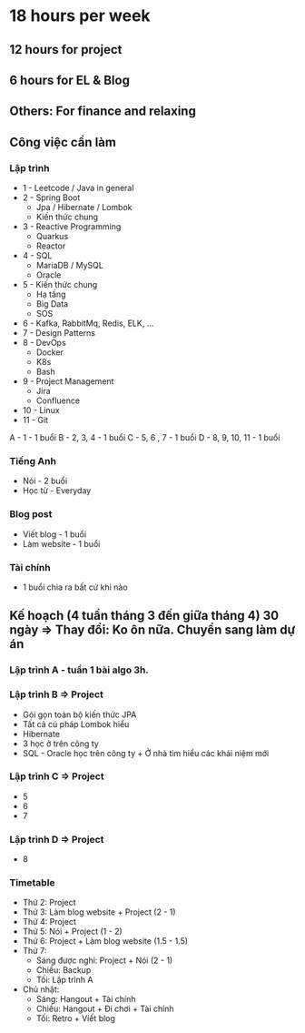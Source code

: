 
# 18 hours per week
## 12 hours for project
## 6 hours for EL & Blog
## Others: For finance and relaxing
## Công việc cần làm
### Lập trình
- 1 - Leetcode / Java in general 
- 2 - Spring Boot 
	- Jpa / Hibernate / Lombok
	- Kiến thức chung
- 3 - Reactive Programming
	- Quarkus
	- Reactor
- 4 - SQL
	- MariaDB / MySQL
	- Oracle
- 5 - Kiến thức chung
	- Hạ tầng
	- Big Data
	- SOS
- 6 - Kafka, RabbitMq, Redis, ELK, ... 
- 7 - Design Patterns
- 8 - DevOps
	- Docker
	- K8s
	- Bash
- 9 - Project Management
	- Jira
	- Confluence
- 10 - Linux
- 11 - Git 

A - 1 - 1 buổi
B - 2, 3, 4 -  1 buổi 
C - 5, 6 , 7 -  1 buổi 
D - 8, 9, 10, 11 - 1 buổi
### Tiếng Anh
- Nói - 2 buổi 
- Học từ - Everyday 
### Blog post
- Viết blog - 1 buổi
- Làm website - 1 buổi
### Tài chính
- 1 buổi chia ra bất cứ khi nào 
## Kế hoạch (4 tuần tháng 3 đến giữa tháng 4) 30 ngày => Thay đổi: Ko ôn nữa. Chuyển sang làm dự án
### Lập trình A - tuần 1 bài algo 3h. 
### Lập trình B => Project
- Gói gọn toàn bộ kiến thức JPA 
- Tất cả cú pháp Lombok hiểu
- Hibernate
- 3 học ở trên công ty 
- SQL - Oracle học trên công ty + Ở nhà tìm hiểu các khái niệm mới
### Lập trình C => Project
- 5 
- 6 
- 7
### Lập trình D => Project
- 8
### Timetable
- Thứ 2: Project
- Thứ 3: Làm blog website + Project (2 - 1)
- Thứ 4: Project
- Thứ 5: Nói + Project (1 - 2)
- Thứ 6: Project + Làm blog website (1.5 - 1.5)
 - Thứ 7: 
	- Sáng được nghỉ: Project + Nói (2 - 1) 
	- Chiều: Backup
	- Tối: Lập trình A
- Chủ nhật: 
	- Sáng: Hangout + Tài chính
	- Chiều: Hangout + Đi chơi + Tài chính
	- Tối: Retro + Viết blog